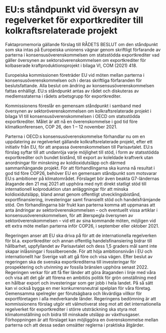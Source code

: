 # EU:s ståndpunkt vid översyn av regelverket för exportkrediter till kolkraftsrelaterade projekt

Faktapromemoria gällande förslag till RÅDETS BESLUT om den ståndpunkt som ska intas på Europeiska unionens vägnar genom skriftligt förfarande av parterna i konsensusöverenskommelsen om statsstödda exportkrediter vad gäller översynen av sektorsöverenskommelsen om exportkrediter för kolbaserade kraftproduktionsprojekt i bilaga VI, COM (2021\) 418\.

Europeiska kommissionen företräder EU vid möten mellan parterna i konsensusöverenskommelsen och i deras skriftliga förfaranden för beslutsfattande. Alla beslut om ändring av konsensusöverenskommelsen fattas enhälligt. EU:s ståndpunkt antas av rådet och diskuteras av medlemsstaterna i rådets arbetsgrupp för exportkrediter.

Kommissionens föreslår en gemensam ståndpunkt i samband med översynen av sektoröverenskommelsen om kolkraftsrelaterade projekt i bilaga VI till konsensusöverenskommelsen i OECD om statsstödda exportkrediter. Målet är att nå en överenskommelse i god tid före klimatkonferensen, COP 26, den 1 – 12 november 2021\.

Parterna i OECD:s konsensusöverenskommelse förhandlar nu om en uppdatering av regelverket gällande kolkraftsrelaterade projekt, efter ett initiativ från EU, för att anpassa överenskommelsen till Parisavtalet. EU:s förslag syftar till att undanröja varje möjlighet till stöd, i form av statsstödda exportkrediter och bundet bistånd, till export av koleldade kraftverk utan anordningar för minskning av koldioxidutsläpp och därmed sammanhängande projekt. För att förhandlingarna ska kunna nå resultat i god tid före COP26, behöver EU en gemensam ståndpunkt som motsvarar EU:s ambitioner på klimatområdet. Förslaget bör även beakta G7\-ländernas åtagande den 21 maj 2021 att upphöra med nytt direkt statligt stöd till internationell kolproduktion utan anläggningar för att minska koldioxidutsläpp, bland annat genom offentligt utvecklingsbistånd, exportfinansiering, investeringar samt finansiellt stöd och handelsfrämjande stöd. Om förhandlingarna bär frukt kan parterna komma att uppmanas att anta ändringar av sektoröverenskommelsen – och eventuellt vissa artiklar i konsensusöverenskommelsen, för att återspegla översynen av sektoröverenskommelsen – vid ett av sina kommande möten, möjligen vid ett extra möte mellan parterna inför COP26, i september eller oktober 2021\.

Regeringen anser att EU ska driva på för att de internationella regelverken för bl.a. exportkrediter och annan offentlig handelsfinansiering bidrar till hållbarhet, uppfyllandet av Parisavtalet och dess 1,5 graders mål samt inte skapar inlåsningar i fossilberoende. För att höja ambitionsnivån i EU och internationellt har Sverige valt att gå före och visa vägen. Efter beslut av regeringen ska de svenska exportkrediterna till investeringar för prospektering och utvinning av fossila bränslen upphöra senast 2022\. Regeringen verkar för att få fler länder att göra åtaganden i linje med våra och visa att det går att förena en ambitiös politik för grön omställning med en hållbar export och investeringar som ger jobb i hela landet. På så sätt kan vi också bygga en mer konkurrensneutral spelplan för våra företag. Gemensamma spelregler ger förutsägbara och likvärdiga villkor för exportföretagen i alla medverkande länder. Regeringens bedömning är att kommissionens förslag utgör ett välmotiverat steg mot att det internationella regelverket för exportkrediter i större utsträckning ska styra mot klimatomställning och bidra till minskade utsläpp av växthusgaser. Förhoppningen är att förslaget kan möjliggöra en överenskommelse mellan parterna och att dessa sedan omsätter reglerna i praktiska åtgärder.
